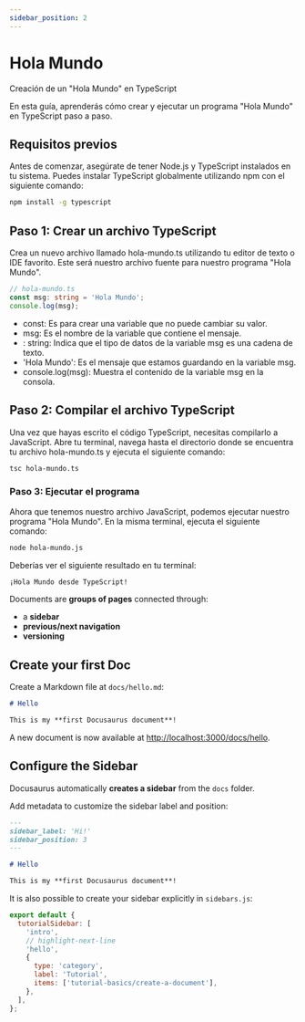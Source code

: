 ```yaml
---
sidebar_position: 2
---
```


# Hola Mundo


Creación de un "Hola Mundo" en TypeScript

En esta guía, aprenderás cómo crear y ejecutar un programa "Hola Mundo" en TypeScript paso a paso.

## Requisitos previos

Antes de comenzar, asegúrate de tener Node.js y TypeScript instalados en tu sistema. Puedes instalar TypeScript globalmente utilizando npm con el siguiente comando:

```bash
npm install -g typescript
```

## Paso 1: Crear un archivo TypeScript

Crea un nuevo archivo llamado hola-mundo.ts utilizando tu editor de texto o IDE favorito. Este será nuestro archivo fuente para nuestro programa "Hola Mundo".

```typescript 
// hola-mundo.ts
const msg: string = 'Hola Mundo';
console.log(msg);
```

- const: Es para crear una variable que no puede cambiar su valor.
- msg: Es el nombre de la variable que contiene el mensaje.
- : string: Indica que el tipo de datos de la variable msg es una cadena de texto.
- 'Hola Mundo': Es el mensaje que estamos guardando en la variable msg.
- console.log(msg): Muestra el contenido de la variable msg en la consola.

## Paso 2: Compilar el archivo TypeScript

Una vez que hayas escrito el código TypeScript, necesitas compilarlo a JavaScript. Abre tu terminal, navega hasta el directorio donde se encuentra tu archivo hola-mundo.ts y ejecuta el siguiente comando:

```bash 
tsc hola-mundo.ts
```

### Paso 3: Ejecutar el programa

Ahora que tenemos nuestro archivo JavaScript, podemos ejecutar nuestro programa "Hola Mundo". En la misma terminal, ejecuta el siguiente comando:

```bash 
node hola-mundo.js
```

Deberías ver el siguiente resultado en tu terminal:

```bash
¡Hola Mundo desde TypeScript!
```


Documents are **groups of pages** connected through:

- a **sidebar**
- **previous/next navigation**
- **versioning**

## Create your first Doc

Create a Markdown file at `docs/hello.md`:

```md title="docs/hello.md"
# Hello

This is my **first Docusaurus document**!
```

A new document is now available at [http://localhost:3000/docs/hello](http://localhost:3000/docs/hello).

## Configure the Sidebar

Docusaurus automatically **creates a sidebar** from the `docs` folder.

Add metadata to customize the sidebar label and position:

```md title="docs/hello.md" {1-4}
---
sidebar_label: 'Hi!'
sidebar_position: 3
---

# Hello

This is my **first Docusaurus document**!
```

It is also possible to create your sidebar explicitly in `sidebars.js`:

```js title="sidebars.js"
export default {
  tutorialSidebar: [
    'intro',
    // highlight-next-line
    'hello',
    {
      type: 'category',
      label: 'Tutorial',
      items: ['tutorial-basics/create-a-document'],
    },
  ],
};
```
